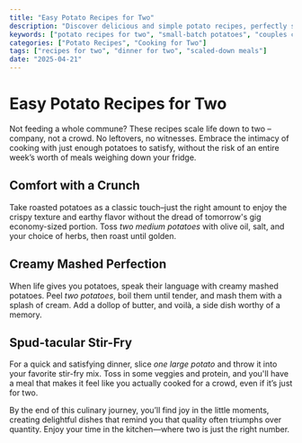 ```yaml
---
title: "Easy Potato Recipes for Two"
description: "Discover delicious and simple potato recipes, perfectly scaled for two. Ideal for cozy dinners that won't leave leftovers."
keywords: ["potato recipes for two", "small-batch potatoes", "couples cooking"]
categories: ["Potato Recipes", "Cooking for Two"]
tags: ["recipes for two", "dinner for two", "scaled-down meals"]
date: "2025-04-21"
---
```


# Easy Potato Recipes for Two

Not feeding a whole commune? These recipes scale life down to two – company, not a crowd. No leftovers, no witnesses. Embrace the intimacy of cooking with just enough potatoes to satisfy, without the risk of an entire week’s worth of meals weighing down your fridge.

## Comfort with a Crunch

Take roasted potatoes as a classic touch–just the right amount to enjoy the crispy texture and earthy flavor without the dread of tomorrow's gig economy-sized portion. Toss *two medium potatoes* with olive oil, salt, and your choice of herbs, then roast until golden. 

## Creamy Mashed Perfection

When life gives you potatoes, speak their language with creamy mashed potatoes. Peel *two potatoes*, boil them until tender, and mash them with a splash of cream. Add a dollop of butter, and voilà, a side dish worthy of a memory.

## Spud-tacular Stir-Fry

For a quick and satisfying dinner, slice *one large potato* and throw it into your favorite stir-fry mix. Toss in some veggies and protein, and you'll have a meal that makes it feel like you actually cooked for a crowd, even if it’s just for two.

By the end of this culinary journey, you’ll find joy in the little moments, creating delightful dishes that remind you that quality often triumphs over quantity. Enjoy your time in the kitchen—where two is just the right number.